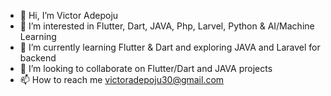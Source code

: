 - 👋 Hi, I’m Victor Adepoju
- 👀 I’m interested in Flutter, Dart, JAVA, Php, Larvel, Python & AI/Machine Learning
- 🌱 I’m currently learning Flutter & Dart and exploring JAVA and Laravel for backend
- 💞️ I’m looking to collaborate on Flutter/Dart and JAVA projects
- 📫 How to reach me victoradepoju30@gmail.com

<!---
victoradepoju/victoradepoju is a ✨ special ✨ repository because its `README.md` (this file) appears on your GitHub profile.
You can click the Preview link to take a look at your changes.
--->
